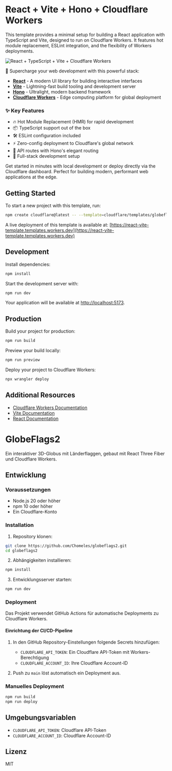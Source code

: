 # React + Vite + Hono + Cloudflare Workers

This template provides a minimal setup for building a React application with TypeScript and Vite, designed to run on Cloudflare Workers. It features hot module replacement, ESLint integration, and the flexibility of Workers deployments.

![React + TypeScript + Vite + Cloudflare Workers](https://imagedelivery.net/wSMYJvS3Xw-n339CbDyDIA/fc7b4b62-442b-4769-641b-ad4422d74300/public)

<!-- dash-content-start -->

🚀 Supercharge your web development with this powerful stack:

- [**React**](https://react.dev/) - A modern UI library for building interactive interfaces
- [**Vite**](https://vite.dev/) - Lightning-fast build tooling and development server
- [**Hono**](https://hono.dev/) - Ultralight, modern backend framework
- [**Cloudflare Workers**](https://developers.cloudflare.com/workers/) - Edge computing platform for global deployment

### ✨ Key Features

- 🔥 Hot Module Replacement (HMR) for rapid development
- 📦 TypeScript support out of the box
- 🛠️ ESLint configuration included
- ⚡ Zero-config deployment to Cloudflare's global network
- 🎯 API routes with Hono's elegant routing
- 🔄 Full-stack development setup

Get started in minutes with local development or deploy directly via the Cloudflare dashboard. Perfect for building modern, performant web applications at the edge.

<!-- dash-content-end -->

## Getting Started

To start a new project with this template, run:

```bash
npm create cloudflare@latest -- --template=cloudflare/templates/globeflags2
```

A live deployment of this template is available at:
[https://react-vite-template.templates.workers.dev](https://react-vite-template.templates.workers.dev)

## Development

Install dependencies:

```bash
npm install
```

Start the development server with:

```bash
npm run dev
```

Your application will be available at [http://localhost:5173](http://localhost:5173).

## Production

Build your project for production:

```bash
npm run build
```

Preview your build locally:

```bash
npm run preview
```

Deploy your project to Cloudflare Workers:

```bash
npx wrangler deploy
```

## Additional Resources

- [Cloudflare Workers Documentation](https://developers.cloudflare.com/workers/)
- [Vite Documentation](https://vitejs.dev/guide/)
- [React Documentation](https://reactjs.org/)

# GlobeFlags2

Ein interaktiver 3D-Globus mit Länderflaggen, gebaut mit React Three Fiber und Cloudflare Workers.

## Entwicklung

### Voraussetzungen

- Node.js 20 oder höher
- npm 10 oder höher
- Ein Cloudflare-Konto

### Installation

1. Repository klonen:
```bash
git clone https://github.com/Chomeles/globeflags2.git
cd globeflags2
```

2. Abhängigkeiten installieren:
```bash
npm install
```

3. Entwicklungsserver starten:
```bash
npm run dev
```

### Deployment

Das Projekt verwendet GitHub Actions für automatische Deployments zu Cloudflare Workers.

#### Einrichtung der CI/CD-Pipeline

1. In den GitHub Repository-Einstellungen folgende Secrets hinzufügen:
   - `CLOUDFLARE_API_TOKEN`: Ein Cloudflare API-Token mit Workers-Berechtigung
   - `CLOUDFLARE_ACCOUNT_ID`: Ihre Cloudflare Account-ID

2. Push zu `main` löst automatisch ein Deployment aus.

### Manuelles Deployment

```bash
npm run build
npm run deploy
```

## Umgebungsvariablen

- `CLOUDFLARE_API_TOKEN`: Cloudflare API-Token
- `CLOUDFLARE_ACCOUNT_ID`: Cloudflare Account-ID

## Lizenz

MIT
